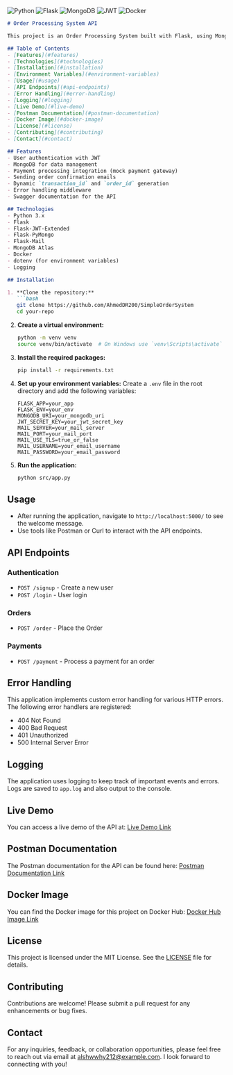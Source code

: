 ![Python](https://img.shields.io/badge/Python-3776AB?style=flat-square&logo=python&logoColor=ffffff)
![Flask](https://img.shields.io/badge/Flask-000000?style=flat-square&logo=flask&logoColor=ffffff)
![MongoDB](https://img.shields.io/badge/MongoDB-47A248?style=flat-square&logo=mongodb&logoColor=ffffff)
![JWT](https://img.shields.io/badge/JWT-black?style=flat-square&logo=jsonwebtokens)
![Docker](https://img.shields.io/badge/Docker-2496ED?style=flat-square&logo=docker&logoColor=ffffff)

```markdown
# Order Processing System API

This project is an Order Processing System built with Flask, using MongoDB Atlas for data storage, Flask-JWT-Extended for authentication, and Flask-Mail for sending order confirmation emails. The application is designed to manage stock, process payments.

## Table of Contents
- [Features](#features)
- [Technologies](#technologies)
- [Installation](#installation)
- [Environment Variables](#environment-variables)
- [Usage](#usage)
- [API Endpoints](#api-endpoints)
- [Error Handling](#error-handling)
- [Logging](#logging)
- [Live Demo](#live-demo)
- [Postman Documentation](#postman-documentation)
- [Docker Image](#docker-image)
- [License](#license)
- [Contributing](#contributing)
- [Contact](#contact)

## Features
- User authentication with JWT
- MongoDB for data management
- Payment processing integration (mock payment gateway)
- Sending order confirmation emails
- Dynamic `transaction_id` and `order_id` generation
- Error handling middleware
- Swagger documentation for the API

## Technologies
- Python 3.x
- Flask
- Flask-JWT-Extended
- Flask-PyMongo
- Flask-Mail
- MongoDB Atlas
- Docker
- dotenv (for environment variables)
- Logging

## Installation

1. **Clone the repository:**
   ```bash
   git clone https://github.com/AhmedDR200/SimpleOrderSystem
   cd your-repo
   ```

2. **Create a virtual environment:**
   ```bash
   python -m venv venv
   source venv/bin/activate  # On Windows use `venv\Scripts\activate`
   ```

3. **Install the required packages:**
   ```bash
   pip install -r requirements.txt
   ```

4. **Set up your environment variables:**
   Create a `.env` file in the root directory and add the following variables:
   ```env
   FLASK_APP=your_app
   FLASK_ENV=your_env
   MONGODB_URI=your_mongodb_uri
   JWT_SECRET_KEY=your_jwt_secret_key
   MAIL_SERVER=your_mail_server
   MAIL_PORT=your_mail_port
   MAIL_USE_TLS=true_or_false
   MAIL_USERNAME=your_email_username
   MAIL_PASSWORD=your_email_password
   ```

5. **Run the application:**
   ```bash
   python src/app.py
   ```

## Usage
- After running the application, navigate to `http://localhost:5000/` to see the welcome message.
- Use tools like Postman or Curl to interact with the API endpoints.

## API Endpoints
### Authentication
- `POST /signup` - Create a new user
- `POST /login` - User login

### Orders
- `POST /order` - Place the Order

### Payments
- `POST /payment` - Process a payment for an order

## Error Handling
This application implements custom error handling for various HTTP errors. The following error handlers are registered:
- 404 Not Found
- 400 Bad Request
- 401 Unauthorized
- 500 Internal Server Error

## Logging
The application uses logging to keep track of important events and errors. Logs are saved to `app.log` and also output to the console.

## Live Demo
You can access a live demo of the API at: [Live Demo Link](https://simpleordersystem-production.up.railway.app)

## Postman Documentation
The Postman documentation for the API can be found here: [Postman Documentation Link](https://documenter.getpostman.com/view/28938696/2sAXxV5pyg)

## Docker Image
You can find the Docker image for this project on Docker Hub: [Docker Hub Image Link](https://hub.docker.com/r/ahmedmagdy007/flask-app)

## License
This project is licensed under the MIT License. See the [LICENSE](LICENSE) file for details.

## Contributing
Contributions are welcome! Please submit a pull request for any enhancements or bug fixes.

## Contact
For any inquiries, feedback, or collaboration opportunities, please feel free to reach out via email at [alshwwhy212@example.com](mailto:alshwwhy212@example.com). I look forward to connecting with you!
